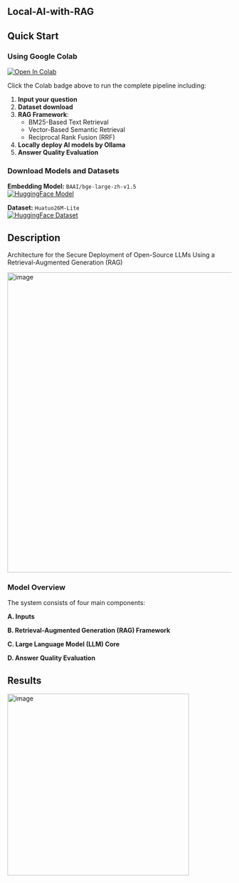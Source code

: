 ## Local-AI-with-RAG

## Quick Start
### Using Google Colab 
[![Open In Colab](https://colab.research.google.com/assets/colab-badge.svg)](https://colab.research.google.com/drive/13uG_vrM-Qm189Aslaa3pH2eKWoJ8Ut47)  

Click the Colab badge above to run the complete pipeline including:
1. **Input your question**
2. **Dataset download** 
3. **RAG Framework**:
   - BM25-Based Text Retrieval
   - Vector-Based Semantic Retrieval  
   - Reciprocal Rank Fusion (RRF)
4. **Locally deploy AI models by Ollama** 
5. **Answer Quality Evaluation**


### Download Models and Datasets

**Embedding Model:** `BAAI/bge-large-zh-v1.5`  
[![HuggingFace Model](https://img.shields.io/badge/%F0%9F%A4%97%20HuggingFace-Model-blue)](https://huggingface.co/BAAI/bge-large-zh-v1.5)

**Dataset:** `Huatuo26M-Lite`  
[![HuggingFace Dataset](https://img.shields.io/badge/%F0%9F%A4%97%20HuggingFace-Dataset-orange)](https://huggingface.co/datasets/FreedomIntelligence/Huatuo26M-Lite)


## Description
Architecture for the Secure Deployment of Open-Source LLMs Using a Retrieval-Augmented Generation (RAG)

<img width="674" alt="image" src="https://github.com/user-attachments/assets/15f0f4a3-9908-49b7-948a-691de6c72a63" />


### Model Overview

The system consists of four main components:

**A. Inputs**
 
**B. Retrieval-Augmented Generation (RAG) Framework**

**C. Large Language Model (LLM) Core**  

**D. Answer Quality Evaluation**  



## Results
<img width="408" alt="image" src="https://github.com/user-attachments/assets/988677b7-e8e2-48ad-bc6b-c9e7d53fd179" />







